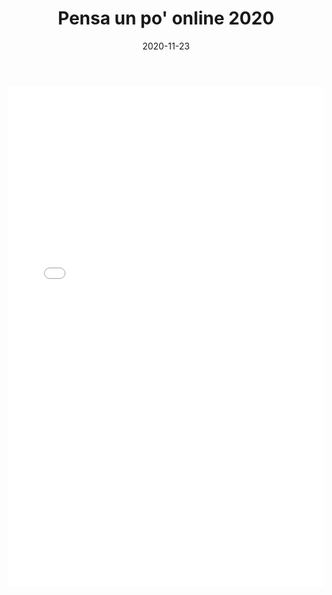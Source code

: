 ﻿---
layout: post
title:  "Pensa un po' online 2020"
date:   2020-11-23
---
<iframe src="Grp1-Rd2.html" style="
    display: block;
    width: 100%;
    border: none;
    height: 800px;"></iframe>